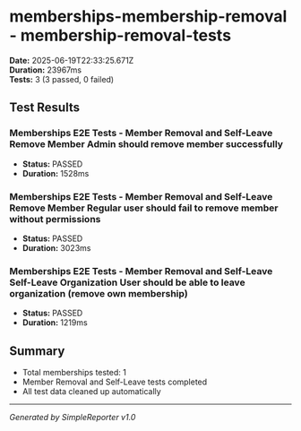 # memberships-membership-removal - membership-removal-tests

**Date:** 2025-06-19T22:33:25.671Z  
**Duration:** 23967ms  
**Tests:** 3 (3 passed, 0 failed)

## Test Results


### Memberships E2E Tests - Member Removal and Self-Leave Remove Member Admin should remove member successfully
- **Status:** PASSED
- **Duration:** 1528ms



### Memberships E2E Tests - Member Removal and Self-Leave Remove Member Regular user should fail to remove member without permissions
- **Status:** PASSED
- **Duration:** 3023ms



### Memberships E2E Tests - Member Removal and Self-Leave Self-Leave Organization User should be able to leave organization (remove own membership)
- **Status:** PASSED
- **Duration:** 1219ms



## Summary

- Total memberships tested: 1
- Member Removal and Self-Leave tests completed
- All test data cleaned up automatically

---
*Generated by SimpleReporter v1.0*
